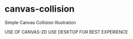 # canvas-collision
Simple Canvas Collision Illustration

USE OF CANVAS-2D
USE DESKTOP FOR BEST EXPERIENCE
